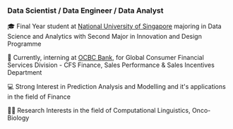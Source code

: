 ### Data Scientist / Data Engineer / Data Analyst

🎓 Final Year student at [National University of Singapore](https://www.stat.nus.edu.sg/) majoring in Data Science and Analytics with Second Major in Innovation and Design Programme 

💼 Currently, interning at [OCBC Bank](https://www.ocbc.com/group/gateway.page), for Global Consumer Financial Services Division - CFS Finance, Sales Performance & Sales Incentives Department

💻 Strong Interest in Prediction Analysis and Modelling and it's applications in the field of Finance

💪🏽 Research Interests in the field of Computational Linguistics, Onco-Biology
